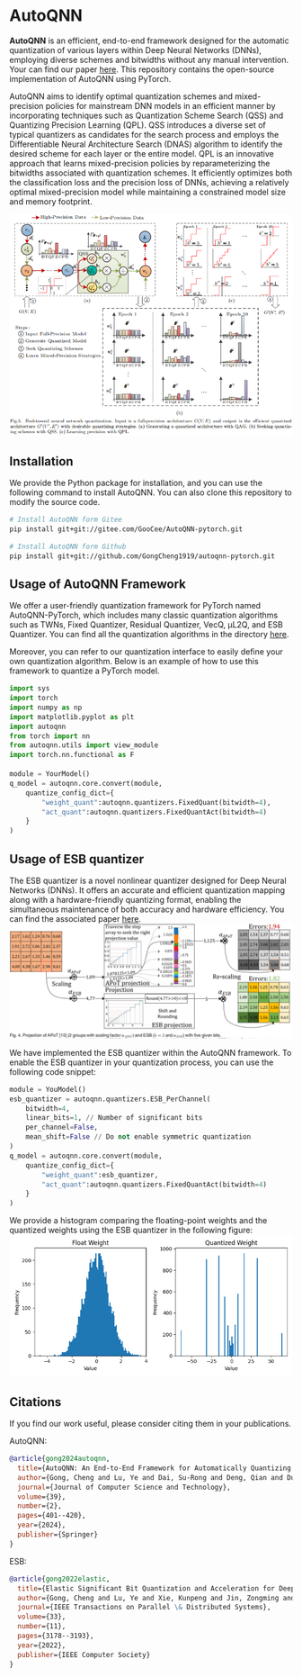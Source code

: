 # AutoQNN
**AutoQNN** is an efficient, end-to-end framework designed for the automatic quantization of various layers within Deep Neural Networks (DNNs), employing diverse schemes and bitwidths without any manual intervention.
Your can find our paper [here](https://jcst.ict.ac.cn/en/article/doi/10.1007/s11390-022-1632-9).
This repository contains the open-source implementation of AutoQNN using PyTorch.

AutoQNN aims to identify optimal quantization schemes and mixed-precision policies for mainstream DNN models in an efficient manner by incorporating techniques such as Quantization Scheme Search (QSS) and Quantizing Precision Learning (QPL). 
QSS introduces a diverse set of typical quantizers as candidates for the search process and employs the Differentiable Neural Architecture Search (DNAS) algorithm to identify the desired scheme for each layer or the entire model.
QPL is an innovative approach that learns mixed-precision policies by reparameterizing the bitwidths associated with quantization schemes. It efficiently optimizes both the classification loss and the precision loss of DNNs, achieving a relatively optimal mixed-precision model while maintaining a constrained model size and memory footprint.

![alt text](image.png)

## Installation
We provide the Python package for installation, and you can use the following command to install AutoQNN. You can also clone this repository to modify the source code. 
```bash
# Install AutoQNN form Gitee
pip install git+git://gitee.com/GooCee/AutoQNN-pytorch.git
```

```bash
# Install AutoQNN form Github
pip install git+git://github.com/GongCheng1919/autoqnn-pytorch.git
```

## Usage of AutoQNN Framework
We offer a user-friendly quantization framework for PyTorch named AutoQNN-PyTorch, which includes many classic quantization algorithms such as TWNs, Fixed Quantizer, Residual Quantizer, VecQ, μL2Q, and ESB Quantizer.
You can find all the quantization algorithms in the directory [here](./autoqnn/quantizers/).

Moreover, you can refer to our quantization interface to easily define your own quantization algorithm.
Below is an example of how to use this framework to quantize a PyTorch model.

```python
import sys
import torch
import numpy as np
import matplotlib.pyplot as plt
import autoqnn
from torch import nn
from autoqnn.utils import view_module
import torch.nn.functional as F

module = YourModel()
q_model = autoqnn.core.convert(module,
    quantize_config_dict={
        "weight_quant":autoqnn.quantizers.FixedQuant(bitwidth=4),
        "act_quant":autoqnn.quantizers.FixedQuantAct(bitwidth=4)
    }
)
```

## Usage of ESB quantizer
The ESB quantizer is a novel nonlinear quantizer designed for Deep Neural Networks (DNNs). It offers an accurate and efficient quantization mapping along with a hardware-friendly quantizing format, enabling the simultaneous maintenance of both accuracy and hardware efficiency. You can find the associated paper [here](https://ieeexplore.ieee.org/abstract/document/9623507). 
![alt text](image-1.png)

We have implemented the ESB quantizer within the AutoQNN framework. To enable the ESB quantizer in your quantization process, you can use the following code snippet:
```python
module = YouModel()
esb_quantizer = autoqnn.quantizers.ESB_PerChannel(
    bitwidth=4,
    linear_bits=1, // Number of significant bits
    per_channel=False, 
    mean_shift=False // Do not enable symmetric quantization
)
q_model = autoqnn.core.convert(module, 
    quantize_config_dict={
        "weight_quant":esb_quantizer,
        "act_quant":autoqnn.quantizers.FixedQuantAct(bitwidth=4)
    }
)
```
We provide a histogram comparing the floating-point weights and the quantized weights using the ESB quantizer in the following figure:
![weigh_quantization](./examples/figures/weight_quantization.png)


## Citations
If you find our work useful, please consider citing them in your publications.

AutoQNN:
```bibtex
@article{gong2024autoqnn,
  title={AutoQNN: An End-to-End Framework for Automatically Quantizing Neural Networks},
  author={Gong, Cheng and Lu, Ye and Dai, Su-Rong and Deng, Qian and Du, Cheng-Kun and Li, Tao},
  journal={Journal of Computer Science and Technology},
  volume={39},
  number={2},
  pages={401--420},
  year={2024},
  publisher={Springer}
}
```

ESB:
```bibtex
@article{gong2022elastic,
  title={Elastic Significant Bit Quantization and Acceleration for Deep Neural Networks},
  author={Gong, Cheng and Lu, Ye and Xie, Kunpeng and Jin, Zongming and Li, Tao and Wang, Yanzhi},
  journal={IEEE Transactions on Parallel \& Distributed Systems},
  volume={33},
  number={11},
  pages={3178--3193},
  year={2022},
  publisher={IEEE Computer Society}
}
```